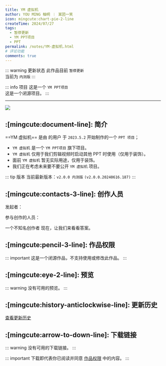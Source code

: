 ```yaml
---
title: YM 虚拟机
author: YOU MING 柚明 ︱ 某团一笑
icon: mingcute:chart-pie-2-line
createTime: 2024/07/27
tags:
  - 暂停更新
  - YM PPT项目
  - PPT
permalink: /notes/YM-虚拟机.html
# 评论功能
comments: true
---
```


::: warning 更新状态
此作品目前 `暂停更新`  
当前为 `内测版`
:::

::: info 项目
这是一个 `YM PPT项目`  
这是一个闭源项目。
:::

---

![](https://ri.youming.v6.army/xnj.png)

## :[mingcute:document-line]: 简介

==YM 虚拟机== 是由 <Badge text="Youming 工作室" type="tip" /> 的用户 <Badge text="YOU MING 柚明" type="info" /> 于 `2023.5.2` 开始制作的一个 `PPT 项目`；

- `YM 虚拟机` 是一个 `YM PPT项目` 旗下项目。
- `YM 虚拟机` 仅用于我们剪辑视频时启动其他 PPT 时使用（仅用于装饰）。
- 面前 `YM 虚拟机` 暂无实际用途，仅用于装饰。
- 我们正在考虑未来要不要公开 `YM 虚拟机` 项目。

::: tip 版本
当前最新版本：`v2.0.0 内测版` `(v2.0.0.20240616.187)`
:::

## :[mingcute:contacts-3-line]: 创作人员

发起者：<Badge text="YOU MING 柚明" type="warning" />

参与创作的人员：<Badge text="某团一笑" type="info" />

<LinkCard title="YOU MING 柚明" icon="https://ri.youming.v6.army/ym-ys.png" href="/notes/更多/工作室.html#you-ming-柚明">
    一个不知名创作者
</LinkCard>

<LinkCard title="某团一笑" icon="https://ri.youming.v6.army/tx-2-ys.png" href="/notes/更多/工作室.html#某团一笑">
    现在，让我们来看看答案。
</LinkCard>

## :[mingcute:pencil-3-line]: 作品权限

::: important 这是一个闭源作品，不支持使用或修改此作品。
:::

## :[mingcute:eye-2-line]: 预览

::: warning 没有可用的预览。
:::

## :[mingcute:history-anticlockwise-line]: 更新历史

[查看更新历史](/notes/更新历史/YM-虚拟机.html)

## :[mingcute:arrow-to-down-line]: 下载链接

::: warning 没有可用的下载链接。
:::

::: important 下载即代表你已阅读并同意 [作品权限](#作品权限) 中的内容。
:::
